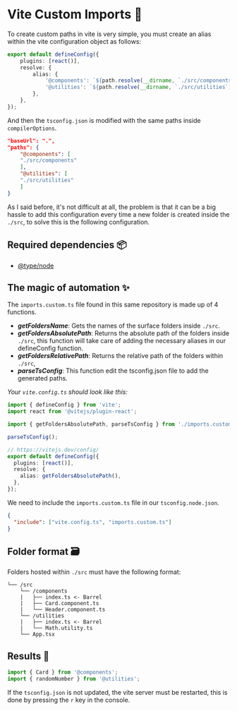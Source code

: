 # Vite Custom Imports 📂

To create custom paths in vite is very simple, you must create an alias within the vite configuration object as follows:

```ts
export default defineConfig({
    plugins: [react()],
    resolve: {
        alias: {
            '@components': `${path.resolve(__dirname, `./src/components`)}`,
            '@utilities': `${path.resolve(__dirname, `./src/utilities`)}`,
        },
    },
});
```

And then the `tsconfig.json` is modified with the same paths inside `compilerOptions`.

```json
"baseUrl": ".",
"paths": {
    "@components": [
    "./src/components"
    ],
    "@utilities": [
    "./src/utilities"
    ]
}
```

As I said before, it's not difficult at all, the problem is that it can be a big hassle to add this configuration every time a new folder is created inside the `./src`, to solve this is the following configuration.

## Required dependencies 📦
- [@type/node](https://www.npmjs.com/package/@types/node)

## The magic of automation ✨
The `imports.custom.ts` file found in this same repository is made up of 4 functions.

- **_getFoldersName_**: Gets the names of the surface folders inside `./src`.
- **_getFoldersAbsolutePath_**: Returns the absolute path of the folders inside `./src`, this function will take care of adding the necessary aliases in our defineConfig function.
- **_getFoldersRelativePath_**: Returns the relative path of the folders within `./src`, 
- **_parseTsConfig_**: This function edit the tsconfig.json file to add the generated paths.

_Your `vite.config.ts` should look like this:_

```ts
import { defineConfig } from 'vite';
import react from '@vitejs/plugin-react';

import { getFoldersAbsolutePath, parseTsConfig } from './imports.custom';

parseTsConfig();

// https://vitejs.dev/config/
export default defineConfig({
  plugins: [react()],
  resolve: {
    alias: getFoldersAbsolutePath(),
  },
});
```

We need to include the `imports.custom.ts` file in our `tsconfig.node.json`.
```json
{
  "include": ["vite.config.ts", "imports.custom.ts"]
}

```

## Folder format 🗃️
Folders hosted within `./src` must have the following format:
```
└── /src
    └── /components
    |   ├── index.ts <- Barrel
    |   ├── Card.component.ts
    |   └── Header.component.ts
    └── /utilities
    |   ├── index.ts <- Barrel
    |   └── Math.utility.ts
    └── App.tsx
```

## Results 🚀

```ts
import { Card } from '@components';
import { randomNumber } from '@utilities';
```

If the `tsconfig.json` is not updated, the vite server must be restarted, this is done by pressing the `r` key in the console.